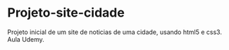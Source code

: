 # Projeto-site-cidade
Projeto inicial de um site de noticias de uma cidade, usando html5 e css3. Aula Udemy.
